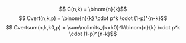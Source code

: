 $$ C(n,k) = \binom{n}{k}$$
$$ Cvert(n,k,p) = \binom{n}{k} \cdot p^k \cdot (1-p)^{n-k}$$
$$ Cvertsum(n,k,k0,p) = \sum\nolimits_{k=k0}^k\binom{n}{k} \cdot p^k \cdot (1-p)^{n-k}$$

